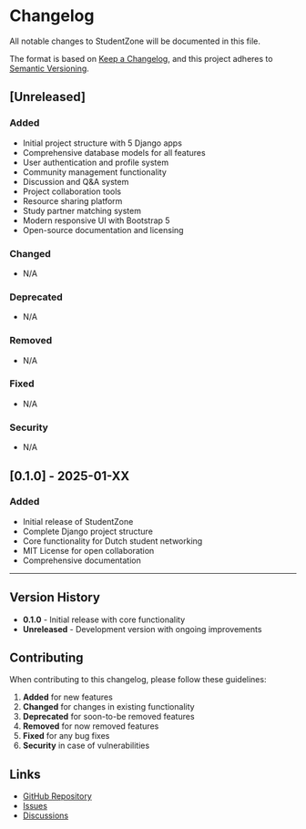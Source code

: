 # Changelog

All notable changes to StudentZone will be documented in this file.

The format is based on [Keep a Changelog](https://keepachangelog.com/en/1.0.0/),
and this project adheres to [Semantic Versioning](https://semver.org/spec/v2.0.0.html).

## [Unreleased]

### Added
- Initial project structure with 5 Django apps
- Comprehensive database models for all features
- User authentication and profile system
- Community management functionality
- Discussion and Q&A system
- Project collaboration tools
- Resource sharing platform
- Study partner matching system
- Modern responsive UI with Bootstrap 5
- Open-source documentation and licensing

### Changed
- N/A

### Deprecated
- N/A

### Removed
- N/A

### Fixed
- N/A

### Security
- N/A

## [0.1.0] - 2025-01-XX

### Added
- Initial release of StudentZone
- Complete Django project structure
- Core functionality for Dutch student networking
- MIT License for open collaboration
- Comprehensive documentation

---

## Version History

- **0.1.0** - Initial release with core functionality
- **Unreleased** - Development version with ongoing improvements

## Contributing

When contributing to this changelog, please follow these guidelines:

1. **Added** for new features
2. **Changed** for changes in existing functionality
3. **Deprecated** for soon-to-be removed features
4. **Removed** for now removed features
5. **Fixed** for any bug fixes
6. **Security** in case of vulnerabilities

## Links

- [GitHub Repository](https://github.com/Appie0904/studentzone)
- [Issues](https://github.com/Appie0904/studentzone/issues)
- [Discussions](https://github.com/Appie0904/studentzone/discussions) 